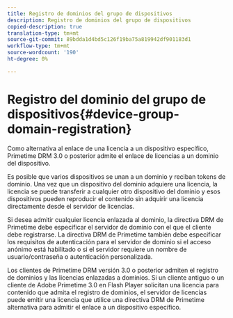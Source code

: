 ```yaml
---
title: Registro de dominios del grupo de dispositivos
description: Registro de dominios del grupo de dispositivos
copied-description: true
translation-type: tm+mt
source-git-commit: 89bdda1d4bd5c126f19ba75a819942df901183d1
workflow-type: tm+mt
source-wordcount: '190'
ht-degree: 0%

---
```



# Registro del dominio del grupo de dispositivos{#device-group-domain-registration}

Como alternativa al enlace de una licencia a un dispositivo específico, Primetime DRM 3.0 o posterior admite el enlace de licencias a un dominio del dispositivo.

Es posible que varios dispositivos se unan a un dominio y reciban tokens de dominio. Una vez que un dispositivo del dominio adquiere una licencia, la licencia se puede transferir a cualquier otro dispositivo del dominio y esos dispositivos pueden reproducir el contenido sin adquirir una licencia directamente desde el servidor de licencias.

Si desea admitir cualquier licencia enlazada al dominio, la directiva DRM de Primetime debe especificar el servidor de dominio con el que el cliente debe registrarse. La directiva DRM de Primetime también debe especificar los requisitos de autenticación para el servidor de dominio si el acceso anónimo está habilitado o si el servidor requiere un nombre de usuario/contraseña o autenticación personalizada.

Los clientes de Primetime DRM versión 3.0 o posterior admiten el registro de dominios y las licencias enlazadas a dominios. Si un cliente antiguo o un cliente de Adobe Primetime 3.0 en Flash Player solicitan una licencia para contenido que admita el registro de dominios, el servidor de licencias puede emitir una licencia que utilice una directiva DRM de Primetime alternativa para admitir el enlace a un dispositivo específico.
